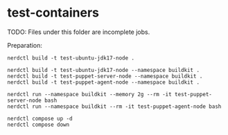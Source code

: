 # test-containers

TODO: Files under this folder are incomplete jobs.

Preparation:
```shell
nerdctl build -t test-ubuntu-jdk17-node .

nerdctl build -t test-ubuntu-jdk17-node --namespace buildkit .
nerdctl build -t test-puppet-server-node --namespace buildkit .
nerdctl build -t test-puppet-agent-node --namespace buildkit .

nerdctl run --namespace buildkit --memory 2g --rm -it test-puppet-server-node bash
nerdctl run --namespace buildkit --rm -it test-puppet-agent-node bash

nerdctl compose up -d
nerdctl compose down

```
